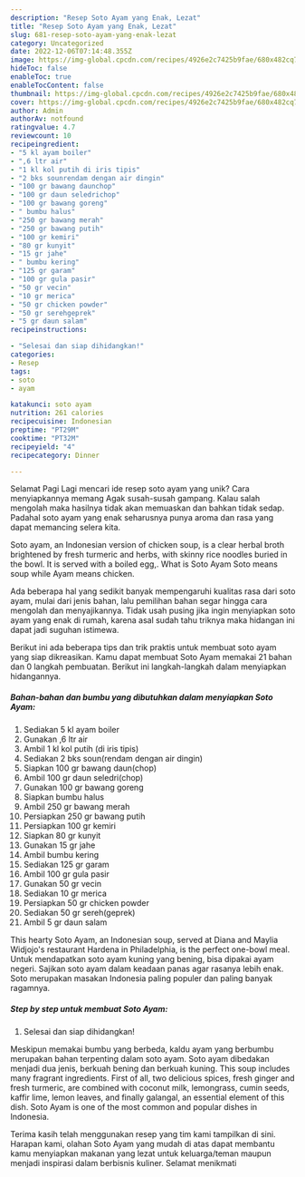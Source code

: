 ```yaml
---
description: "Resep Soto Ayam yang Enak, Lezat"
title: "Resep Soto Ayam yang Enak, Lezat"
slug: 681-resep-soto-ayam-yang-enak-lezat
category: Uncategorized
date: 2022-12-06T07:14:48.355Z
image: https://img-global.cpcdn.com/recipes/4926e2c7425b9fae/680x482cq70/soto-ayam-foto-resep-utama.jpg
hideToc: false
enableToc: true
enableTocContent: false
thumbnail: https://img-global.cpcdn.com/recipes/4926e2c7425b9fae/680x482cq70/soto-ayam-foto-resep-utama.jpg
cover: https://img-global.cpcdn.com/recipes/4926e2c7425b9fae/680x482cq70/soto-ayam-foto-resep-utama.jpg
author: Admin
authorAv: notfound
ratingvalue: 4.7
reviewcount: 10
recipeingredient:
- "5 kl ayam boiler"
- ",6 ltr air"
- "1 kl kol putih di iris tipis"
- "2 bks sounrendam dengan air dingin"
- "100 gr bawang daunchop"
- "100 gr daun seledrichop"
- "100 gr bawang goreng"
- " bumbu halus"
- "250 gr bawang merah"
- "250 gr bawang putih"
- "100 gr kemiri"
- "80 gr kunyit"
- "15 gr jahe"
- " bumbu kering"
- "125 gr garam"
- "100 gr gula pasir"
- "50 gr vecin"
- "10 gr merica"
- "50 gr chicken powder"
- "50 gr serehgeprek"
- "5 gr daun salam"
recipeinstructions:

- "Selesai dan siap dihidangkan!"
categories:
- Resep
tags:
- soto
- ayam

katakunci: soto ayam 
nutrition: 261 calories
recipecuisine: Indonesian
preptime: "PT29M"
cooktime: "PT32M"
recipeyield: "4"
recipecategory: Dinner

---
```



Selamat Pagi Lagi mencari ide resep soto ayam yang unik? Cara menyiapkannya memang Agak susah-susah gampang. Kalau salah mengolah maka hasilnya tidak akan memuaskan dan bahkan tidak sedap. Padahal soto ayam yang enak seharusnya punya aroma dan rasa yang dapat memancing selera kita.


Soto ayam, an Indonesian version of chicken soup, is a clear herbal broth brightened by fresh turmeric and herbs, with skinny rice noodles buried in the bowl. It is served with a boiled egg,. What is Soto Ayam Soto means soup while Ayam means chicken.

Ada beberapa hal yang sedikit banyak mempengaruhi kualitas rasa dari soto ayam, mulai dari jenis bahan, lalu pemilihan bahan segar hingga cara mengolah dan menyajikannya. Tidak usah pusing jika ingin menyiapkan soto ayam yang enak di rumah, karena asal sudah tahu triknya maka hidangan ini dapat jadi suguhan istimewa.


Berikut ini ada beberapa tips dan trik praktis untuk membuat soto ayam yang siap dikreasikan. Kamu dapat membuat Soto Ayam memakai 21 bahan dan 0 langkah pembuatan. Berikut ini langkah-langkah dalam menyiapkan hidangannya.

<!--inarticleads1-->

##### Bahan-bahan dan bumbu yang dibutuhkan dalam menyiapkan Soto Ayam:

1. Sediakan 5 kl ayam boiler
1. Gunakan ,6 ltr air
1. Ambil 1 kl kol putih (di iris tipis)
1. Sediakan 2 bks soun(rendam dengan air dingin)
1. Siapkan 100 gr bawang daun(chop)
1. Ambil 100 gr daun seledri(chop)
1. Gunakan 100 gr bawang goreng
1. Siapkan  bumbu halus
1. Ambil 250 gr bawang merah
1. Persiapkan 250 gr bawang putih
1. Persiapkan 100 gr kemiri
1. Siapkan 80 gr kunyit
1. Gunakan 15 gr jahe
1. Ambil  bumbu kering
1. Sediakan 125 gr garam
1. Ambil 100 gr gula pasir
1. Gunakan 50 gr vecin
1. Sediakan 10 gr merica
1. Persiapkan 50 gr chicken powder
1. Sediakan 50 gr sereh(geprek)
1. Ambil 5 gr daun salam


This hearty Soto Ayam, an Indonesian soup, served at Diana and Maylia Widjojo&#39;s restaurant Hardena in Philadelphia, is the perfect one-bowl meal. Untuk mendapatkan soto ayam kuning yang bening, bisa dipakai ayam negeri. Sajikan soto ayam dalam keadaan panas agar rasanya lebih enak. Soto merupakan masakan Indonesia paling populer dan paling banyak ragamnya. 

<!--inarticleads2-->

##### Step by step untuk membuat Soto Ayam:


1. Selesai dan siap dihidangkan!

Meskipun memakai bumbu yang berbeda, kaldu ayam yang berbumbu merupakan bahan terpenting dalam soto ayam. Soto ayam dibedakan menjadi dua jenis, berkuah bening dan berkuah kuning. This soup includes many fragrant ingredients. First of all, two delicious spices, fresh ginger and fresh turmeric, are combined with coconut milk, lemongrass, cumin seeds, kaffir lime, lemon leaves, and finally galangal, an essential element of this dish. Soto Ayam is one of the most common and popular dishes in Indonesia. 

Terima kasih telah menggunakan resep yang tim kami tampilkan di sini. Harapan kami, olahan Soto Ayam yang mudah di atas dapat membantu kamu menyiapkan makanan yang lezat untuk keluarga/teman maupun menjadi inspirasi dalam berbisnis kuliner. Selamat menikmati
